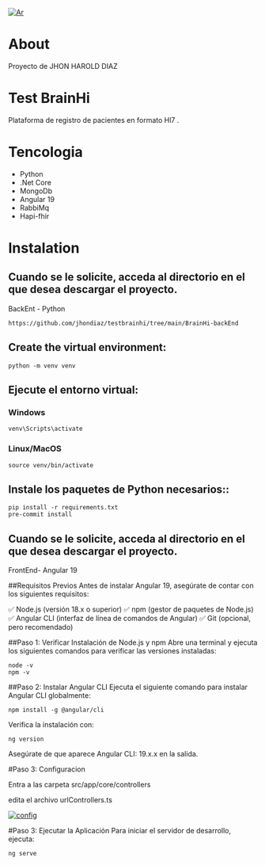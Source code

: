 [![Ar](Ar "Ar")](https://firebasestorage.googleapis.com/v0/b/tdriversuper.appspot.com/o/ar.png?alt=media&token=b6be5ae4-6c61-47a5-bfdc-a2950d4d8623 "Ar")

# About
Proyecto  de JHON HAROLD  DIAZ

# Test BrainHi
Plataforma  de registro de  pacientes  en  formato Hl7 .

# Tencologia
* Python
* .Net Core
* MongoDb
* Angular 19
* RabbiMq
* Hapi-fhir



# Instalation

## Cuando se le solicite, acceda al directorio en el que desea descargar el proyecto.

 BackEnt - Python
```
https://github.com/jhondiaz/testbrainhi/tree/main/BrainHi-backEnd
```

## Create the virtual environment:
```
python -m venv venv

```

## Ejecute el entorno virtual:
### Windows
```
venv\Scripts\activate

```
### Linux/MacOS
```
source venv/bin/activate
```

## Instale los paquetes de Python necesarios::
```
pip install -r requirements.txt
pre-commit install
```
## Cuando se le solicite, acceda al directorio en el que desea descargar el proyecto.

FrontEnd- Angular 19

##Requisitos Previos
Antes de instalar Angular 19, asegúrate de contar con los siguientes requisitos:

✅ Node.js (versión 18.x o superior)
✅ npm (gestor de paquetes de Node.js)
✅ Angular CLI (interfaz de línea de comandos de Angular)
✅ Git (opcional, pero recomendado)

##Paso 1: Verificar Instalación de Node.js y npm
Abre una terminal y ejecuta los siguientes comandos para verificar las versiones instaladas:

```
node -v
npm -v

```
##Paso 2: Instalar Angular CLI
Ejecuta el siguiente comando para instalar Angular CLI globalmente:

```
npm install -g @angular/cli

```
Verifica la instalación con:

```
ng version

```

Asegúrate de que aparece Angular CLI: 19.x.x en la salida.

#Paso 3: Configuracion

Entra a las  carpeta   src/app/core/controllers

edita  el  archivo urlControllers.ts

[![config](config "config")](https://firebasestorage.googleapis.com/v0/b/tdriversuper.appspot.com/o/config_base.png?alt=media&token=6c54483f-996e-4b40-b6b7-3d537026c7ac "config")




#Paso 3: Ejecutar la Aplicación
Para iniciar el servidor de desarrollo, ejecuta:



```
ng serve

```
